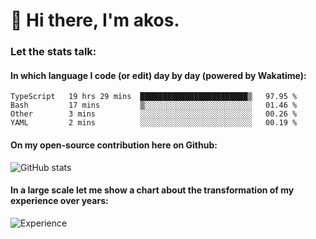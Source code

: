 # 👋 Hi there, I'm akos. 


### Let the stats talk:


#### In which language I code (or edit) day by day (powered by Wakatime): 

<!--START_SECTION:waka-->
```text
TypeScript   19 hrs 29 mins  ████████████████████████▒   97.95 % 
Bash         17 mins         ▒░░░░░░░░░░░░░░░░░░░░░░░░   01.46 % 
Other        3 mins          ░░░░░░░░░░░░░░░░░░░░░░░░░   00.26 % 
YAML         2 mins          ░░░░░░░░░░░░░░░░░░░░░░░░░   00.19 % 
```
<!--END_SECTION:waka-->

#### On my open-source contribution here on Github:
 
![GitHub stats](https://github-readme-stats.vercel.app/api?username=akosbalasko)

#### In a large scale let me show a chart about the transformation of my experience over years:   

![Experience](https://cr-skills-chart-widget.azurewebsites.net/api/api?username=akosbalasko)
